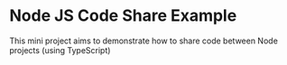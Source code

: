 # Node JS Code Share Example

This mini project aims to demonstrate how to share code between Node projects (using TypeScript)